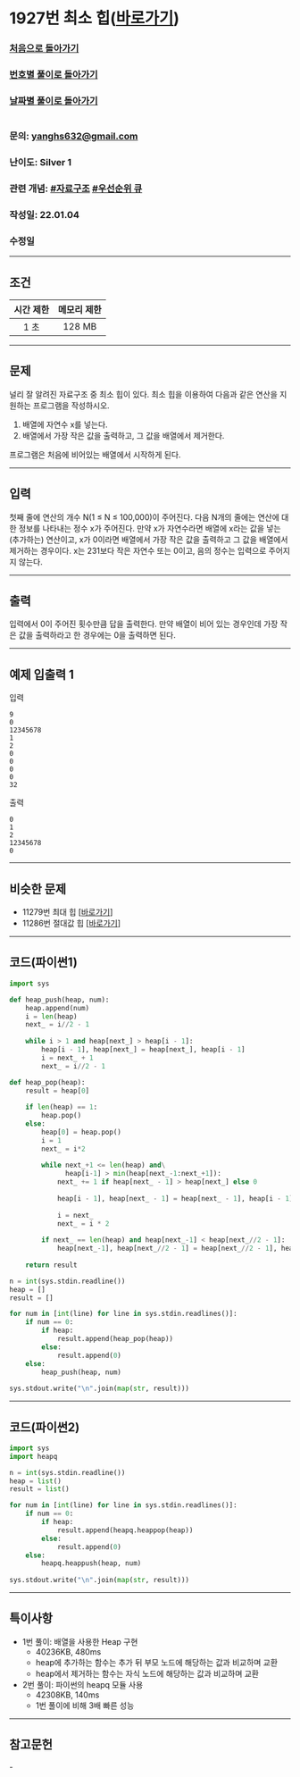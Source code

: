 # 1927번 최소 힙([바로가기](https://www.acmicpc.net/problem/1927))

### [처음으로 돌아가기](/README.md)
### [번호별 풀이로 돌아가기](README.md)
### [날짜별 풀이로 돌아가기](/Sort%20by%20date.md)
#
### 문의: yanghs632@gmail.com
### 난이도: Silver 1
### 관련 개념: [#자료구조](https://www.acmicpc.net/problemset?sort=ac_desc&algo=175) [#우선순위 큐](https://www.acmicpc.net/problemset?sort=ac_desc&algo=59)
### 작성일: 22.01.04
### 수정일

---
## 조건
시간 제한|메모리 제한
:---:|:---:
1 초|128 MB

---
## 문제
널리 잘 알려진 자료구조 중 최소 힙이 있다. 최소 힙을 이용하여 다음과 같은 연산을 지원하는 프로그램을 작성하시오.

1. 배열에 자연수 x를 넣는다.
2. 배열에서 가장 작은 값을 출력하고, 그 값을 배열에서 제거한다.

프로그램은 처음에 비어있는 배열에서 시작하게 된다.

---
## 입력
첫째 줄에 연산의 개수 N(1 ≤ N ≤ 100,000)이 주어진다. 다음 N개의 줄에는 연산에 대한 정보를 나타내는 정수 x가 주어진다. 만약 x가 자연수라면 배열에 x라는 값을 넣는(추가하는) 연산이고, x가 0이라면 배열에서 가장 작은 값을 출력하고 그 값을 배열에서 제거하는 경우이다. x는 231보다 작은 자연수 또는 0이고, 음의 정수는 입력으로 주어지지 않는다.

---
## 출력
입력에서 0이 주어진 횟수만큼 답을 출력한다. 만약 배열이 비어 있는 경우인데 가장 작은 값을 출력하라고 한 경우에는 0을 출력하면 된다.

---
## 예제 입출력 1
입력
```
9
0
12345678
1
2
0
0
0
0
32
```

출력
```
0
1
2
12345678
0
```
---
## 비슷한 문제
- 11279번 최대 힙 [[바로가기](https://www.acmicpc.net/problem/11279)]
- 11286번 절대값 힙 [[바로가기](https://www.acmicpc.net/problem/11286)]

---
## 코드(파이썬1)
```python
import sys

def heap_push(heap, num):
    heap.append(num)
    i = len(heap)
    next_ = i//2 - 1
    
    while i > 1 and heap[next_] > heap[i - 1]:
        heap[i - 1], heap[next_] = heap[next_], heap[i - 1]
        i = next_ + 1
        next_ = i//2 - 1

def heap_pop(heap):
    result = heap[0]
    
    if len(heap) == 1:
        heap.pop()
    else:
        heap[0] = heap.pop()
        i = 1
        next_ = i*2
        
        while next_+1 <= len(heap) and\
              heap[i-1] > min(heap[next_-1:next_+1]):
            next_ += 1 if heap[next_ - 1] > heap[next_] else 0
            
            heap[i - 1], heap[next_ - 1] = heap[next_ - 1], heap[i - 1]
            
            i = next_
            next_ = i * 2
        
        if next_ == len(heap) and heap[next_-1] < heap[next_//2 - 1]:
            heap[next_-1], heap[next_//2 - 1] = heap[next_//2 - 1], heap[next_-1]
            
    return result

n = int(sys.stdin.readline())
heap = []
result = []

for num in [int(line) for line in sys.stdin.readlines()]:
    if num == 0:
        if heap:
            result.append(heap_pop(heap))
        else:
            result.append(0)
    else:
        heap_push(heap, num)
        
sys.stdout.write("\n".join(map(str, result)))

```

---
## 코드(파이썬2)
```python
import sys
import heapq

n = int(sys.stdin.readline())
heap = list()
result = list()

for num in [int(line) for line in sys.stdin.readlines()]:
    if num == 0:
        if heap:
            result.append(heapq.heappop(heap))
        else:
            result.append(0)
    else:
        heapq.heappush(heap, num)
        
sys.stdout.write("\n".join(map(str, result)))
```

---
## 특이사항
- 1번 풀이: 배열을 사용한 Heap 구현
  - 40236KB, 480ms
  - heap에 추가하는 함수는 추가 뒤 부모 노드에 해당하는 값과 비교하며 교환
  - heap에서 제거하는 함수는 자식 노드에 해당하는 값과 비교하며 교환
- 2번 풀이: 파이썬의 heapq 모듈 사용
  - 42308KB, 140ms
  - 1번 풀이에 비해 3배 빠른 성능

---
## 참고문헌
\-